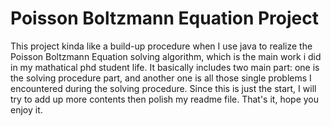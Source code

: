 # Poisson Boltzmann Equation Project
This project kinda like a build-up procedure when I use java to realize the Poisson Boltzmann Equation solving algorithm, which is the main work i did in my mathatical phd student life.
It basically includes two main part: one is the solving procedure part, and another one is all those single problems I encountered during the solving procedure.
Since this is just the start, I will try to add up more contents then polish my readme file.
That's it, hope you enjoy it.
